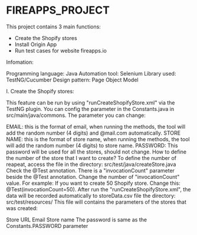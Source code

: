 # FIREAPPS_PROJECT

This project contains 3 main functions:
- Create the Shopify stores
- Install Origin App
- Run test cases for website fireapps.io

Infomation:

Programming language: Java
Automation tool: Selenium
Library used: TestNG/Cucumber
Design pattern: Page Object Model

I. Create the Shopify stores:

This feature can be run by using "runCreateShopifyStore.xml" via the TestNG plugin.
You can config the parameter in the Constants.java in src/main/java/commons.
The parameter you can change:

EMAIL: this is the format of email, when running the methods, the tool will add the random number (4 digits) and @mail.com automatically.
STORE NAME: this is the format of store name, when running the methods, the tool will add the random number (4 digits) to store name.
PASSWORD: This password will be used for all the stores, should not change.
How to define the number of the store that I want to create?
To define the number of reapeat, access the file in the directory: src/test/java/createStore.java
Check the @Test annotation. There is a "invocationCount" parameter beside the @Test annotation.
Change the number of "invocationCount" value.
For example: If you want to create 50 Shopify store. Change this: @Test(invocationCount=50).
After run the "runCreateShopifyStore.xml", the data will be recorded automatically to storeData.csv file the directory: src/test/resources/
This file will contains the parameters of the stores that was created:

Store URL
Email
Store name
The password is same as the Constants.PASSWORD parameter

